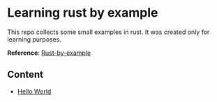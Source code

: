 # Learning rust by example

This repo collects some small examples in rust. It was created only for learning purposes.

**Reference**: [Rust-by-example](https://doc.rust-lang.org/rust-by-example/)

## Content

* [Hello World](./examples/hello_world)



